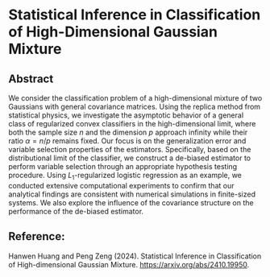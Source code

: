 # Statistical Inference in Classification of High-Dimensional Gaussian Mixture

## Abstract 

We consider the classification problem of a high-dimensional mixture of two Gaussians with general covariance matrices. Using the replica method from statistical physics, we investigate the asymptotic behavior of a general class of regularized convex classifiers in the high-dimensional limit, where both the sample size $n$ and the dimension $p$ approach infinity while their ratio $\alpha = n/p$ remains fixed. Our focus is on the generalization error and variable selection properties of the estimators. Specifically, based on the distributional limit of the classifier, we construct a de-biased estimator to perform variable selection through an appropriate hypothesis testing procedure. Using $L_1$-regularized logistic regression as an example, we conducted extensive computational experiments to confirm that our analytical findings are consistent with numerical simulations in finite-sized systems. We also explore the influence of the covariance structure on the performance of the de-biased estimator.

## Reference: 

Hanwen Huang and Peng Zeng (2024).
Statistical Inference in Classification of High-dimensional Gaussian Mixture.
https://arxiv.org/abs/2410.19950.
